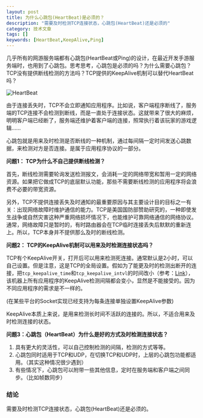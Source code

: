 ```yaml
---
layout: post
title: 为什么心跳包(HeartBeat)是必须的？
description: "需要及时检测TCP连接状态，心跳包(HeartBeat)还是必须的"
category: 技术文章
tags: []
keywords: [HeartBeat,KeepAlive,Ping]
---
```


几乎所有的网游服务端都有心跳包(HeartBeat或Ping)的设计，在最近开发手游服务端时，也用到了心跳包。思考思考，心跳包是必须的吗？为什么需要心跳包？TCP没有提供断线检测的方法吗？TCP提供的KeepAlive机制可以替代HeartBeat吗？

<!-- more -->

![HeartBeat](http://mmbiz.qpic.cn/mmbiz/otHvoL6neeKA0dQuDEwUD4DN5ZmOXczgKfvHc8H92tMibYuWx0tgpKicR4Wee9v0NngTm2Mcj6D6UpxH8vdrDrMg/0?wxfrom=5)

由于连接丢失时，TCP不会立即通知应用程序。比如说，客户端程序断线了，服务端的TCP连接不会检测到断线，而是一直处于连接状态。这就带来了很大的麻烦，明明客户端已经断了，服务端还维护着客户端的连接，照常执行着该玩家的游戏逻辑……

心跳包就是用来及时检测是否断线的一种机制，通过每间隔一定时间发送心跳数据，来检测对方是否连接。是属于应用程序协议的一部分。

**问题1： TCP为什么不自己提供断线检测？**

首先，断线检测需要轮询发送检测报文，会消耗一定的网络带宽和暂用一定的网络资源。如果把它做成TCP的底层默认功能，那些不需要断线检测的应用程序将会浪费不必要的带宽资源。

另外，TCP不提供连接丢失及时通知的最重要原因与其主要设计目的目标之一有关：出现网络故障时维护通信的能力。TCP是美国国防部赞助研究的，一种即使发生战争或自然灾害这种严重网络损坏情况下，也能维护可靠网络通信的网络协议。通常，网络故障只是暂时的，有时路由器会在TCP临时连接丢失后默默的重新连上。所以，TCP本身并不提供那么及时的断线检测。

**问题2： TCP的KeepAlive机制可以用来及时检测连接状态吗？**

TCP有个KeepAlive开关，打开后可以用来检测死连接。通常默认是2小时，可以自己设置。但是注意，这是TCP的全局设置。假如为了能更及时的检测出断开的连接，把`tcp_keepalive_time`和`tcp_keepalive_intvl`的时间改小（参考：[Link](http://tldp.org/HOWTO/TCP-Keepalive-HOWTO/usingkeepalive.html)），该机器上所有应用程序的KeepAlive检测间隔都会变小，显然是不能接受的。因为不同应用程序的需求是不一样的。

(在某些平台的Socket实现已经支持为每条连接单独设置KeepAlive参数)

KeepAlive本质上来说，是用来检测长时间不活跃的连接的。所以，不适合用来及时检测连接的状态。

**问题3：心跳包（HeartBeat）为什么是好的方式及时检测连接状态？**

1. 具有更大的灵活性，可以自己控制检测的间隔，检测的方式等等。
1. 心跳包同时适用于TCP和UDP，在切换TCP和UDP时，上层的心跳包功能都适用。（其实这种情况很少遇到）
1. 有些情况下，心跳包可以附带一些其他信息，定时在服务端和客户端之间同步。（比如帧数同步）

### 结论

需要及时检测TCP连接状态，心跳包(HeartBeat)还是必须的。

